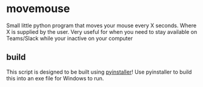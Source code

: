 # movemouse
Small little python program that moves your mouse every X seconds. Where X is supplied by the user.  Very useful for when you need to stay available on Teams/Slack while your inactive on your computer

## build
This script is designed to be built using [pyinstaller](https://www.pyinstaller.org/)! Use pyinstaller to build this into an exe file for Windows to run.
